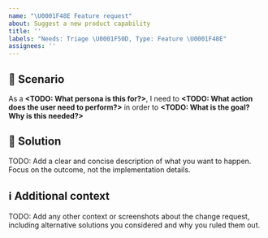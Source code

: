```yaml
---
name: "\U0001F48E Feature request"
about: Suggest a new product capability
title: ''
labels: "Needs: Triage \U0001F50D, Type: Feature \U0001F48E"
assignees: ''
---
```


<!--
⚠️⚠️⚠️ BEFORE YOU SUBMIT ⚠️⚠️⚠️
1. Confirm there isn't an issue already. If so, vote it up (👍) and add comments.
2. Complete all TODO items below and remove the TODO lines after.
3. Internal: Add applicable labels: Type, Micro PR, Area
-->

## 📝 Scenario
As a **<TODO: What persona is this for?>**, I need to **<TODO: What action does the user need to perform?>** in order to **<TODO: What is the goal? Why is this needed?>**

## 💎 Solution
TODO: Add a clear and concise description of what you want to happen. Focus on the outcome, not the implementation details. 

## ℹ️ Additional context
TODO: Add any other context or screenshots about the change request, including alternative solutions you considered and why you ruled them out.
